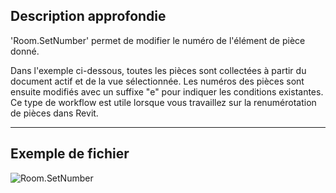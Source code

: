 ## Description approfondie
'Room.SetNumber' permet de modifier le numéro de l'élément de pièce donné.

Dans l'exemple ci-dessous, toutes les pièces sont collectées à partir du document actif et de la vue sélectionnée. Les numéros des pièces sont ensuite modifiés avec un suffixe "e" pour indiquer les conditions existantes. Ce type de workflow est utile lorsque vous travaillez sur la renumérotation de pièces dans Revit.
___
## Exemple de fichier

![Room.SetNumber](./Revit.Elements.Room.SetNumber_img.jpg)
